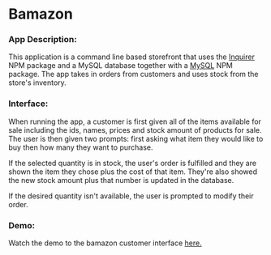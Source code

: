# Bamazon

### App Description:

This application is a command line based storefront that uses the [Inquirer](https://www.npmjs.com/package/inquirer) NPM package and a MySQL database together with a [MySQL](https://www.npmjs.com/package/mysql) NPM package. The app takes in orders from customers and uses stock from the store's inventory.


### Interface:

When running the app, a customer is first given all of the items available for sale including the ids, names, prices and stock amount of products for sale. The user is then given two prompts: first asking what item they would like to buy then how many they want to purchase.

If the selected quantity is in stock, the user's order is fulfilled and they are shown the item they chose plus the cost of that item. They're also showed the new stock amount plus that number is updated in the database.

If the desired quantity isn't available, the user is prompted to modify their order.

### Demo:

Watch the demo to the bamazon customer interface [here.](https://drive.google.com/file/d/1gYyD06qjvUDW1RP7c4SJxvcaeKh-wDZI/view)

